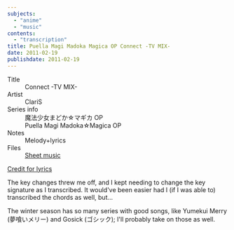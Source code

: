 ```yaml
---
subjects:
  - "anime"
  - "music"
contents:
  - "transcription"
title: Puella Magi Madoka Magica OP Connect -TV MIX-
date: 2011-02-19
publishdate: 2011-02-19
---
```


<dl>
  <dt>Title</dt>
  <dd>Connect -TV MIX-</dd>

  <dt>Artist</dt>
  <dd>ClariS</dd>

  <dt>Series info</dt>
  <dd>魔法少女まどか☆マギカ OP</dd>
  <dd>Puella Magi Madoka☆Magica OP</dd>

  <dt>Notes</dt>
  <dd>Melody+lyrics</dd>

  <dt>Files</dt>
  <dd><a href="/files/sheetmusic/Connect-TV-MIX.pdf">Sheet music</a></dd>
</dl>

[Credit for lyrics][lyrics]

[lyrics]: http://kyourin7.blogspot.com/2011/01/puella-magi-madoka-magica-op-lyrics.html

The key changes threw me off, and I kept needing to change the key
signature as I transcribed.  It would've been easier had I (if I was
able to) transcribed the chords as well, but...

The winter season has so many series with good songs, like Yumekui
Merry (夢喰いメリー) and Gosick (ゴシック); I'll probably take on those
as well.
